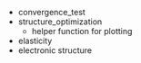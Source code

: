 - convergence_test
- structure_optimization
	- helper function for plotting
- elasticity
- electronic structure
